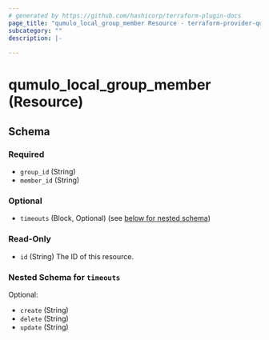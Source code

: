 ```yaml
---
# generated by https://github.com/hashicorp/terraform-plugin-docs
page_title: "qumulo_local_group_member Resource - terraform-provider-qumulo"
subcategory: ""
description: |-
  
---
```


# qumulo_local_group_member (Resource)





<!-- schema generated by tfplugindocs -->
## Schema

### Required

- `group_id` (String)
- `member_id` (String)

### Optional

- `timeouts` (Block, Optional) (see [below for nested schema](#nestedblock--timeouts))

### Read-Only

- `id` (String) The ID of this resource.

<a id="nestedblock--timeouts"></a>
### Nested Schema for `timeouts`

Optional:

- `create` (String)
- `delete` (String)
- `update` (String)


